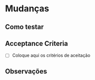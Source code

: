 # Mudanças

## Como testar

## Acceptance Criteria

- [ ] Coloque aqui os critérios de aceitação

## Observações
